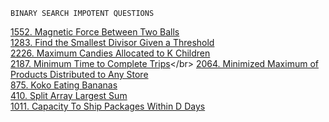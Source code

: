 ``BINARY SEARCH IMPOTENT QUESTIONS``

[1552. Magnetic Force Between Two Balls](https://leetcode.com/problems/magnetic-force-between-two-balls/)</br>
[1283. Find the Smallest Divisor Given a Threshold](https://leetcode.com/problems/find-the-smallest-divisor-given-a-threshold/)</br>
[2226. Maximum Candies Allocated to K Children](https://leetcode.com/problems/maximum-candies-allocated-to-k-children/)</br>
[2187. Minimum Time to Complete Trips](https://leetcode.com/problems/minimum-time-to-complete-trips/****)</br>
[2064. Minimized Maximum of Products Distributed to Any Store](https://leetcode.com/problems/minimized-maximum-of-products-distributed-to-any-store/)</br>
[875. Koko Eating Bananas](https://leetcode.com/problems/koko-eating-bananas/)</br>
[410. Split Array Largest Sum](https://leetcode.com/problems/split-array-largest-sum/)</br>
[1011. Capacity To Ship Packages Within D Days](https://leetcode.com/problems/capacity-to-ship-packages-within-d-days/)</br>